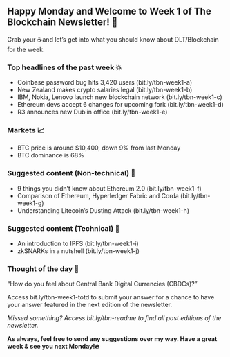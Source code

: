 ## Happy Monday and Welcome to Week 1 of The Blockchain Newsletter! 🚀

Grab your ☕and let’s get into what you should know about DLT/Blockchain for the week.

### Top headlines of the past week 💥

- Coinbase password bug hits 3,420 users (bit.ly/tbn-week1-a)
- New Zealand makes crypto salaries legal (bit.ly/tbn-week1-b)
- IBM, Nokia, Lenovo launch new blockchain network (bit.ly/tbn-week1-c)
- Ethereum devs accept 6 changes for upcoming fork (bit.ly/tbn-week1-d)
- R3 announces new Dublin office (bit.ly/tbn-week1-e)

### Markets 📈

- BTC price is around $10,400, down 9% from last Monday 
- BTC dominance is 68%

### Suggested content (Non-technical) 📕

- 9 things you didn’t know about Ethereum 2.0 (bit.ly/tbn-week1-f)
- Comparison of Ethereum, Hyperledger Fabric and Corda (bit.ly/tbn-week1-g)
- Understanding Litecoin’s Dusting Attack (bit.ly/tbn-week1-h)

### Suggested content (Technical) 📗

- An introduction to IPFS (bit.ly/tbn-week1-i)
- zkSNARKs in a nutshell (bit.ly/tbn-week1-j)

### Thought of the day 🤔

“How do you feel about Central Bank Digital Currencies (CBDCs)?”

Access bit.ly/tbn-week1-totd to submit your answer for a chance to have your answer featured in the next edition of the newsletter.

*Missed something? Access bit.ly/tbn-readme to find all past editions of the newsletter.*

**As always, feel free to send any suggestions over my way. Have a great week & see you next Monday!🔥**
